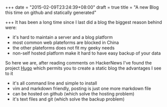 +++
date = "2015-02-09T23:24:39+08:00"
draft = true
title = "A new Blog this time on github and statically generated"

+++
It has been a long time since I last did a blog the biggest reason behind were:

  * it's hard to maintain a server and a blog platform
  * most common web plateforms are blocked in China
  * the other plateforms does not fit my geeky needs
  * non-self hosted platform make it hard to have easy backup of your data

So here we are, after reading comments on HackerNews I've found the project
[Hugo](http://gohugo.io) which permits you to create a static blog the
advantages I see to it

  * it's all command line and simple to install
  * vim and markdown friendly, posting is just one more markdown file
  * can be hosted on github (which solve the hosting problem)
  * it's text files and git (which solve the backup problem)




